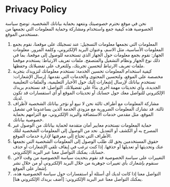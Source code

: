 # Privacy Policy

نحن في موقع   نحترم خصوصيتك ونتعهد بحماية بياناتك الشخصية. توضح سياسة الخصوصية هذه كيفية جمع واستخدام ومشاركة وحماية المعلومات التي نجمعها من مستخدمي الموقع.

1. المعلومات التي نجمعها
معلومات التسجيل: عند تسجيلك على موقعنا، نقوم بجمع المعلومات الأساسية، مثل الاسم، وعنوان البريد الإلكتروني، وكلمة المرور.
معلومات الجهاز: نقوم بجمع معلومات حول الجهاز الذي تستخدمه للوصول إلى موقعنا، بما في ذلك نوع الجهاز ونظام التشغيل والمتصفح.
ملفات تعريف الارتباط: يستخدم موقعنا ملفات تعريف الارتباط لتحسين تجربتك، وللتعرف على تفضيلاتك وحفظها.
2. كيفية استخدام المعلومات
تحسين الخدمة: نستخدم معلوماتك لتزويدك بتجربة مخصصة على الموقع، ولتحسين المحتوى والخدمات التي نقدمها.
إرسال الإشعارات: نستخدم بياناتك لإرسال إشعارات إليك حول الأخبار التعليمية، والملفات التعليمية الجديدة، وأي تحديثات مهمة أخرى بناءً على تفضيلاتك.
التواصل: قد نستخدم بريدك الإلكتروني للتواصل معك حول حسابك أو تحديثات الموقع أو أي استفسارات قد تكون لديك.
3. مشاركة المعلومات مع أطراف ثالثة
نحن لا نبيع أو نؤجر بياناتك الشخصية لأطراف ثالثة.
قد نشارك المعلومات الضرورية مع مزودي الخدمة الذين يساعدوننا في تشغيل الموقع، مثل مقدمي خدمات الاستضافة والبريد الإلكتروني، مع التزامهم بحماية خصوصية بياناتك.
4. حماية المعلومات
نستخدم معايير أمان متقدمة لحماية بياناتك من الوصول غير المصرح به أو الكشف أو التعديل.
نحد من الوصول إلى المعلومات الشخصية لتلك الأطراف التي تحتاج إلى معرفتها لإدارة خدمات الموقع.
5. حقوق المستخدمين
يحق لك طلب الوصول إلى المعلومات الشخصية التي نجمعها عنك وتحديثها أو تعديلها أو حذفها.
إذا كنت ترغب في إيقاف تلقي الإشعارات أو حذف حسابك، يمكنك التواصل معنا عبر البريد الإلكتروني.
6. التغييرات على سياسة الخصوصية
قد نقوم بتحديث سياسة الخصوصية من وقت لآخر. سنقوم بإشعارك بأي تغييرات جوهرية من خلال البريد الإلكتروني أو من خلال نشر إشعار على الموقع.
7. التواصل معنا
إذا كانت لديك أي أسئلة أو استفسارات حول سياسة الخصوصية هذه، يمكنك التواصل معنا عبر البريد الإلكتروني: [أضف بريدك الإلكتروني هنا].
